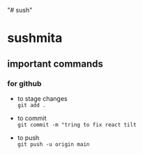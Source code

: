 "# sush" 

# sushmita

## important commands

### for github

* to stage changes  
```git add .```

* to commit  
```git commit -m "tring to fix react tilt```

* to push  
```git push -u origin main```
